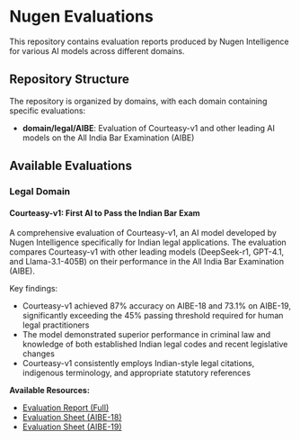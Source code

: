 # Nugen Evaluations

This repository contains evaluation reports produced by Nugen Intelligence for various AI models across different domains.

## Repository Structure

The repository is organized by domains, with each domain containing specific evaluations:

- **domain/legal/AIBE**: Evaluation of Courteasy-v1 and other leading AI models on the All India Bar Examination (AIBE)

## Available Evaluations

### Legal Domain

#### Courteasy-v1: First AI to Pass the Indian Bar Exam

A comprehensive evaluation of Courteasy-v1, an AI model developed by Nugen Intelligence specifically for Indian legal applications. The evaluation compares Courteasy-v1 with other leading models (DeepSeek-r1, GPT-4.1, and Llama-3.1-405B) on their performance in the All India Bar Examination (AIBE).

Key findings:
- Courteasy-v1 achieved 87% accuracy on AIBE-18 and 73.1% on AIBE-19, significantly exceeding the 45% passing threshold required for human legal practitioners
- The model demonstrated superior performance in criminal law and knowledge of both established Indian legal codes and recent legislative changes
- Courteasy-v1 consistently employs Indian-style legal citations, indigenous terminology, and appropriate statutory references

**Available Resources:**
- [Evaluation Report (Full)](domain/legal/AIBE/Evaluation-Report.md)
- [Evaluation Sheet (AIBE-18)](domain/legal/AIBE/AIBE-18.csv)
- [Evaluation Sheet (AIBE-19)](domain/legal/AIBE/AIBE-19.csv)

